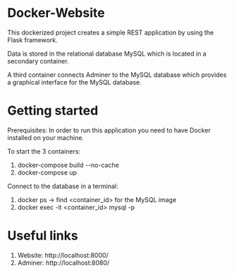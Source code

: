 # Docker-Website

This dockerized project creates a simple REST application by using the Flask framework.

Data is stored in the relational database MySQL which is located in a secondary container.

A third container connects Adminer to the MySQL database which provides a graphical interface for the MySQL database.

# Getting started
Prerequisites: In order to run this application you need to have Docker installed on your machine.

To start the 3 containers:
1. docker-compose build --no-cache
2. docker-compose up


Connect to the database in a terminal: 
1. docker ps -> find <container_id> for the MySQL image
2. docker exec -it <container_id> mysql -p

# Useful links
1. Website: http://localhost:8000/
2. Adminer: http://localhost:8080/